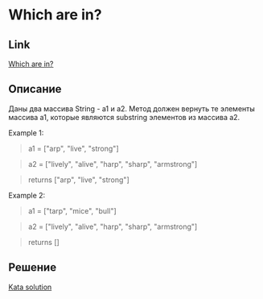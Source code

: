 # Which are in?

## Link

[Which are in?](https://www.codewars.com/kata/550554fd08b86f84fe000a58)

## Описание

Даны два массива String - a1 и a2. Метод должен вернуть те элементы массива a1, которые являются substring элементов из массива a2.

Example 1:
> a1 = ["arp", "live", "strong"]

> a2 = ["lively", "alive", "harp", "sharp", "armstrong"]

> returns ["arp", "live", "strong"]

Example 2:
> a1 = ["tarp", "mice", "bull"]

> a2 = ["lively", "alive", "harp", "sharp", "armstrong"]

> returns []

## Решение

[Kata solution](https://github.com/yarlsv/codewars/blob/main/solutions/6kyu/Which_are_in/WhichAreIn.java)
